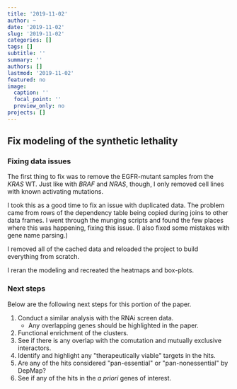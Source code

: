 ```yaml
---
title: '2019-11-02'
author: ~
date: '2019-11-02'
slug: '2019-11-02'
categories: []
tags: []
subtitle: ''
summary: ''
authors: []
lastmod: '2019-11-02'
featured: no
image:
  caption: ''
  focal_point: ''
  preview_only: no
projects: []
---
```



## Fix modeling of the synthetic lethality

### Fixing data issues

The first thing to fix was to remove the EGFR-mutant samples from the *KRAS* WT.
Just like with *BRAF* and *NRAS*, though, I only removed cell lines with known activating mutations.

I took this as a good time to fix an issue with duplicated data.
The problem came from rows of the dependency table being copied during joins to other data frames.
I went through the munging scripts and found the few places where this was happening, fixing this issue.
(I also fixed some mistakes with gene name parsing.)

I removed all of the cached data and reloaded the project to build everything from scratch.

I reran the modeling and recreated the heatmaps and box-plots.

### Next steps

Below are the following next steps for this portion of the paper.

1. Conduct a similar analysis with the RNAi screen data.
    + Any overlapping genes should be highlighted in the paper.
2. Functional enrichment of the clusters.
3. See if there is any overlap with the comutation and mutually exclusive interactors.
4. Identify and highlight any "therapeutically viable" targets in the hits.
5. Are any of the hits considered "pan-essential" or "pan-nonessential" by DepMap?
6. See if any of the hits in the *a priori* genes of interest.

